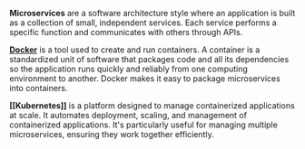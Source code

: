 **Microservices** are a software architecture style where an application is built as a collection of small, independent services. Each service performs a specific function and communicates with others through APIs.

**[Docker](https://dockerlabs.collabnix.com/docker/cheatsheet/)** is a tool used to create and run containers. A container is a standardized unit of software that packages code and all its dependencies so the application runs quickly and reliably from one computing environment to another. Docker makes it easy to package microservices into containers.

**[[Kubernetes]]** is a platform designed to manage containerized applications at scale. It automates deployment, scaling, and management of containerized applications. It's particularly useful for managing multiple microservices, ensuring they work together efficiently.
